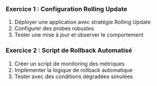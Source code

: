 ### Exercice 1 : Configuration Rolling Update 

1. Déployer une application avec stratégie Rolling Update
2. Configurer des probes robustes
3. Tester une mise à jour et observer le comportement

### Exercice 2 : Script de Rollback Automatisé 

1. Créer un script de monitoring des métriques
2. Implémenter la logique de rollback automatique
3. Tester avec des conditions dégradées simulées
